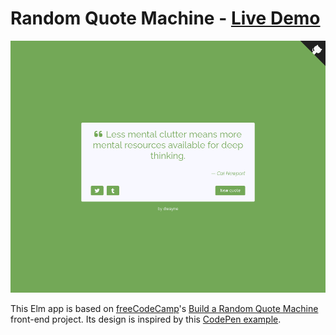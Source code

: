 # Random Quote Machine - [Live Demo](https://dwayne.github.io/elm-random-quote-machine/)

![A screenshot of the Random Quote Machine](./screenshot.png)

This Elm app is based on [freeCodeCamp](https://www.freecodecamp.com/)'s [Build a Random Quote Machine](https://www.freecodecamp.org/learn/front-end-development-libraries/front-end-development-libraries-projects/build-a-random-quote-machine) front-end project. Its design is inspired by this [CodePen example](https://codepen.io/freeCodeCamp/full/qRZeGZ).
